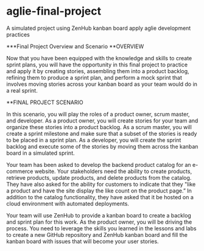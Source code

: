 # aglie-final-project
A simulated project using ZenHub kanban board apply aglie development practices


***Final Project Overview and Scenario 
**OVERVIEW  

Now that you have been equipped with the knowledge and skills to create sprint plans, you will have the opportunity in this final project to practice and apply it by creating stories, assembling them into a product backlog, refining them to produce a sprint plan, and perform a mock sprint that involves moving stories across your kanban board as your team would do in a real sprint.  

**FINAL PROJECT SCENARIO  

In this scenario, you will play the roles of a product owner, scrum master, and developer. As a product owner, you will create stories for your team and organize these stories into a product backlog. As a scrum master, you will create a sprint milestone and make sure that a subset of the stories is ready to be placed in a sprint plan. As a developer, you will create the sprint backlog and execute some of the stories by moving them across the kanban board in a simulated sprint. 

Your team has been asked to develop the backend product catalog for an e-commerce website. Your stakeholders need the ability to create products, retrieve products, update products, and delete products from the catalog. They have also asked for the ability for customers to indicate that they "like a product and have the site display the like count on the product page.” In addition to the catalog functionality, they have asked that it be hosted on a cloud environment with automated deployments. 

Your team will use ZenHub to provide a kanban board to create a backlog and sprint plan for this work. As the product owner, you will be driving the process. You need to leverage the skills you learned in the lessons and labs to create a new GitHub repository and ZenHub kanban board and fill the kanban board with issues that will become your user stories. 

